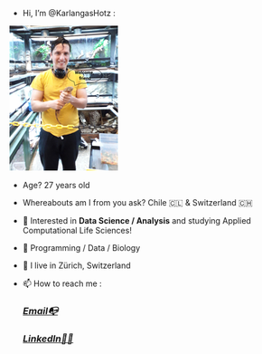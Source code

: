 - Hi, I’m @KarlangasHotz :




 ![photowithiguana](https://github.com/KarlangasHotz/KarlangasHotz/blob/main/urbanjungleedited.jpg)
 
- Age? 27 years old 

- Whereabouts am I from you ask? Chile 🇨🇱  & Switzerland 🇨🇭
 
- 👀 Interested in <strong>Data Science / Analysis</strong> and studying Applied Computational Life Sciences!
 
- 🌱 Programming / Data / Biology
  
- 📍  I live in Zürich, Switzerland
 
- 📫 How to reach me : 
   
   <em><h3>[Email📭](mailto:karlhotzmolina@hotmail.com)</h4></em>
       
   <em><h3>[LinkedIn🧙‍♂️](https://www.linkedin.com/in/karl-hotz-23782b132/)</h4></em>
   
 
     

<!---
KarlangasHotz/KarlangasHotz is a ✨ special ✨ repository because its `README.md` (this file) appears on your GitHub profile.
You can click the Preview link to take a look at your changes.
--->
